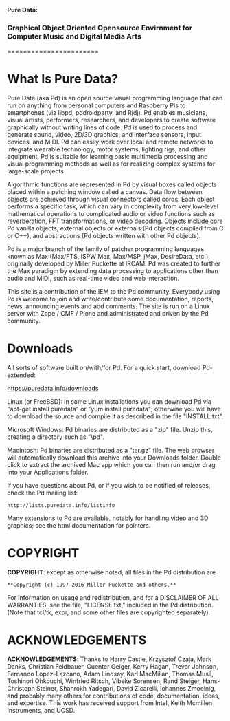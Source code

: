 **Pure Data:** 
<h3>Graphical Object Oriented Opensource Envirnment for Computer Music and Digital Media Arts</h3>
=======================

**What Is Pure Data?**
=======================

Pure Data (aka Pd) is an open source visual programming language that can run on anything from personal computers and Raspberry Pis to smartphones (via libpd, pddroidparty, and Rjdj). Pd enables musicians, visual artists, performers, researchers, and developers to create software graphically without writing lines of code. Pd is used to process and generate sound, video, 2D/3D graphics, and interface sensors, input devices, and MIDI. Pd can easily work over local and remote networks to integrate wearable technology, motor systems, lighting rigs, and other equipment. Pd is suitable for learning basic multimedia processing and visual programming methods as well as for realizing complex systems for large-scale projects.

Algorithmic functions are represented in Pd by visual boxes called objects placed within a patching window called a canvas. Data flow between objects are achieved through visual connectors called cords. Each object performs a specific task, which can vary in complexity from very low-level mathematical operations to complicated audio or video functions such as reverberation, FFT transformations, or video decoding. Objects include core Pd vanilla objects, external objects or externals (Pd objects compiled from C or C++), and abstractions (Pd objects written with other Pd objects).

Pd is a major branch of the family of patcher programming languages known as Max (Max/FTS, ISPW Max, Max/MSP, jMax, DesireData, etc.), originally developed by Miller Puckette at IRCAM. Pd was created to further the Max paradigm by extending data processing to applications other than audio and MIDI, such as real-time video and web interaction.

This site is a contribution of the IEM to the Pd community. Everybody using Pd is welcome to join and write/contribute some documentation, reports, news, announcing events and add comments. The site is run on a Linux server with Zope / CMF / Plone and administrated and driven by the Pd community.

**Downloads**
=======================
All sorts of software built on/with/for Pd. For a quick start, download Pd-extended:

https://puredata.info/downloads

Linux (or FreeBSD): in some Linux installations you can download Pd via
"apt-get install puredata" or "yum install puredata"; otherwise you will have to
download the source and compile it as described in the file "INSTALL.txt".

Microsoft Windows: Pd binaries are distributed as a "zip" file. Unzip this,
creating a directory such as "\pd".

Macintosh: Pd binaries are distributed as a "tar.gz" file. The web browser will
automatically download this archive into your Downloads folder. Double click
to extract the archived Mac app which you can then run and/or drag into your
Applications folder.

If you have questions about Pd, or if you wish to be notified of releases,
check the Pd mailing list:

    http://lists.puredata.info/listinfo

Many extensions to Pd are available, notably for handling video and 3D
graphics; see the html documentation for pointers.

**COPYRIGHT**
=======================

**COPYRIGHT**: except as otherwise noted, all files in the Pd distribution are

    **Copyright (c) 1997-2016 Miller Puckette and others.**

For information on usage and redistribution, and for a DISCLAIMER OF ALL
WARRANTIES, see the file, "LICENSE.txt," included in the Pd distribution.
(Note that tcl/tk, expr, and some other files are copyrighted separately).

**ACKNOWLEDGEMENTS**
=======================

**ACKNOWLEDGEMENTS**: Thanks to Harry Castle, Krzysztof Czaja, Mark Danks,
Christian Feldbauer, Guenter Geiger, Kerry Hagan, Trevor Johnson, Fernando
Lopez-Lezcano, Adam Lindsay, Karl MacMillan, Thomas Musil, Toshinori Ohkouchi,
Winfried Ritsch, Vibeke Sorensen, Rand Steiger, Hans-Christoph Steiner,
Shahrokh Yadegari, David Zicarelli, Iohannes Zmoelnig, and probably many others
for contributions of code, documentation, ideas, and expertise.  This work has
received support from Intel, Keith Mcmillen Instruments, and UCSD.
